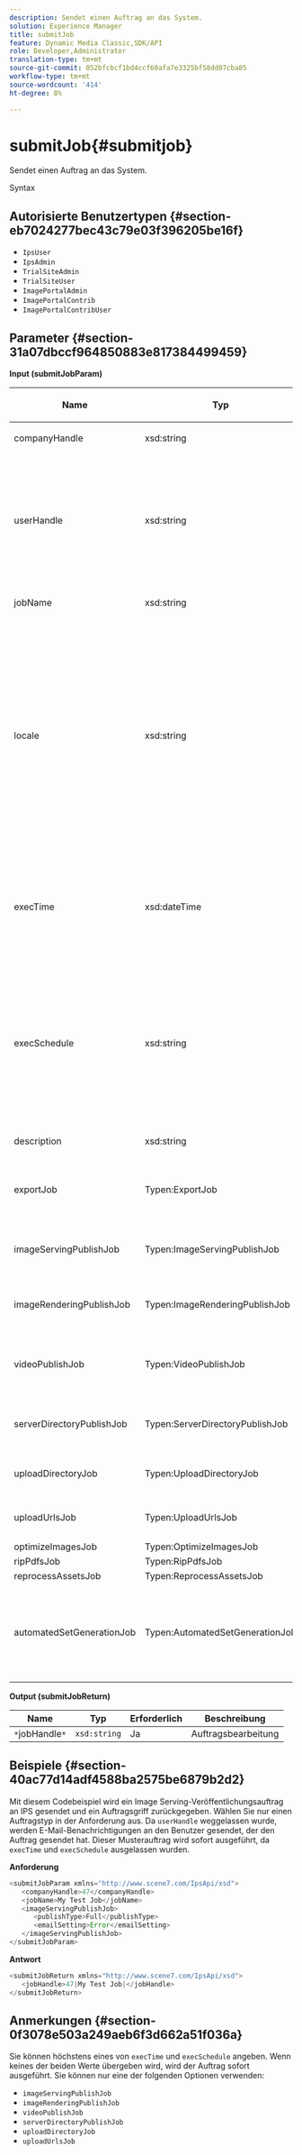 ```yaml
---
description: Sendet einen Auftrag an das System.
solution: Experience Manager
title: submitJob
feature: Dynamic Media Classic,SDK/API
role: Developer,Administrator
translation-type: tm+mt
source-git-commit: 052bfcbcf1bd4ccf60afa7e3325bf58dd07cba85
workflow-type: tm+mt
source-wordcount: '414'
ht-degree: 8%

---
```



# submitJob{#submitjob}

Sendet einen Auftrag an das System.

Syntax

## Autorisierte Benutzertypen {#section-eb7024277bec43c79e03f396205be16f}

* `IpsUser`
* `IpsAdmin`
* `TrialSiteAdmin`
* `TrialSiteUser`
* `ImagePortalAdmin`
* `ImagePortalContrib`
* `ImagePortalContribUser`

## Parameter {#section-31a07dbccf964850883e817384499459}

**Input (submitJobParam)**

<table id="table_9CB1F668E036422E8CE4E0BBA42EC44C"> 
 <thead> 
  <tr> 
   <th colname="col1" class="entry"> <p>Name </p> </th> 
   <th colname="col2" class="entry"> <p>Typ </p> </th> 
   <th colname="col3" class="entry"> <p>Erforderlich </p> </th> 
   <th colname="col4" class="entry"> <p>Beschreibung </p> </th> 
  </tr> 
 </thead>
 <tbody> 
  <tr> 
   <td colname="col1"> <span class="codeph"> <span class="varname"> companyHandle</span> </span> </td> 
   <td colname="col2"> <span class="codeph"> xsd:string</span> </td> 
   <td colname="col3"> Ja </td> 
   <td colname="col4"> <p>Firma Handle. </p> </td> 
  </tr> 
  <tr> 
   <td colname="col1"> <span class="codeph"> <span class="varname"> userHandle</span> </span> </td> 
   <td colname="col2"> <span class="codeph"> xsd:string</span> </td> 
   <td colname="col3"> Nein </td> 
   <td colname="col4"> <p>Behandeln Sie den Benutzer, der den Auftrag gesendet hat. </p> <p> <p>Hinweis: Das System sendet E-Mails an den von <span class="codeph"> userHandle</span> angegebenen Benutzer. Wenn <span class="codeph"> userHandle</span> nicht angegeben ist, erhält die Person, die den Auftrag gesendet hat, die E-Mails. </p> </p> </td> 
  </tr> 
  <tr> 
   <td colname="col1"> <span class="codeph"> <span class="varname"> jobName</span> </span> </td> 
   <td colname="col2"> <span class="codeph"> xsd:string</span> </td> 
   <td colname="col3"> Ja </td> 
   <td colname="col4"> <p>Auftragsname. </p> </td> 
  </tr> 
  <tr> 
   <td colname="col1"> <span class="codeph"> <span class="varname"> locale</span> </span> </td> 
   <td colname="col2"> <span class="codeph"> xsd:string</span> </td> 
   <td colname="col3"> Nein </td> 
   <td colname="col4"> <p>Das Gebietsschema, das für Auftragsprotokolldetails und E-Mail-lokale Anpassung verwendet wird. </p> <p>Gebietsschemata werden als <span class="codeph">&lt;language_code&gt;</span> und <span class="codeph"> [&lt;country_code&gt;]</span> angegeben, wobei der Sprachencode ein aus zwei Buchstaben bestehender Code gemäß ISO-639 ist und der optionale Ländercode ein aus zwei Buchstaben bestehender Code aus Großbuchstaben ist, wie in ISO-3166 angegeben. Die Zeichenfolge für Englisch (USA) lautet beispielsweise: en-US. </p> </td> 
  </tr> 
  <tr> 
   <td colname="col1"> <span class="codeph"> <span class="varname"> execTime</span> </span> </td> 
   <td colname="col2"> <span class="codeph"> xsd:dateTime</span> </td> 
   <td colname="col3"> Nein </td> 
   <td colname="col4"> <p>Datum und Uhrzeit der Ausführung des Auftrags. </p> <p>Hinweis:  Geben Sie die Zeitzone mit der Anforderung an. Zeitzonen werden an die Zeitzone des Zielgruppe IPS-Servers angepasst. </p> </td> 
  </tr> 
  <tr> 
   <td colname="col1"> <span class="codeph"> <span class="varname"> execSchedule</span> </span> </td> 
   <td colname="col2"> <span class="codeph"> xsd:string</span> </td> 
   <td colname="col3"> Nein </td> 
   <td colname="col4"> <p>Legt fest, wann der Auftrag ausgeführt werden soll. </p> <p> Kann eine <span class="codeph"> cron</span>-Zeichenfolge sein, die den Auftrag wiederholt ausführt. </p> <p>Der Zeitplan ist immer relativ zur lokalen Zeitzone des Servers. Informationen zum benutzerdefinierten Zeitplanformat finden Sie in der IPS-Dokumentation. </p> </td> 
  </tr> 
  <tr> 
   <td colname="col1"> <span class="codeph"> <span class="varname"> description</span> </span> </td> 
   <td colname="col2"> <span class="codeph"> xsd:string</span> </td> 
   <td colname="col3"> Nein </td> 
   <td colname="col4"> <p>Auftragsbeschreibung </p> </td> 
  </tr> 
  <tr> 
   <td colname="col1"> <span class="codeph"> <span class="varname"> exportJob</span> </span> </td> 
   <td colname="col2"> <span class="codeph"> Typen:ExportJob</span> </td> 
   <td colname="col3"> Nein </td> 
   <td colname="col4"> <p>Exportieren Sie zuvor hochgeladene Dateien. </p> <p>Siehe <a href="../../../types/c-data-types/r-exportjob.md#reference-1ce423f7b2d54507b90b67233c588665" format="dita" scope="local"> ExportJob</a>. </p> </td> 
  </tr> 
  <tr> 
   <td colname="col1"> <span class="codeph"> <span class="varname"> imageServingPublishJob</span> </span> </td> 
   <td colname="col2"> <span class="codeph"> Typen:ImageServingPublishJob</span> </td> 
   <td colname="col3"> Nein </td> 
   <td colname="col4"> <p>Details zu einem Image Serving-Veröffentlichungsauftrag. </p> </td> 
  </tr> 
  <tr> 
   <td colname="col1"> <span class="codeph"> <span class="varname"> imageRenderingPublishJob</span> </span> </td> 
   <td colname="col2"> <span class="codeph"> Typen:ImageRenderingPublishJob</span> </td> 
   <td colname="col3"> Nein </td> 
   <td colname="col4"> <p>Details für einen Image Rendering-Veröffentlichungsauftrag. </p> </td> 
  </tr> 
  <tr> 
   <td colname="col1"> <span class="codeph"> <span class="varname"> videoPublishJob</span> </span> </td> 
   <td colname="col2"> <span class="codeph"> Typen:VideoPublishJob</span> </td> 
   <td colname="col3"> Nein </td> 
   <td colname="col4"> <p>Details für einen Videoveröffentlichungsauftrag. </p> <p>Siehe <a href="../../../types/c-data-types/r-video-publish-job.md#reference-e99e60d38fe94a07914eefcd7beef2e0" format="dita" scope="local"> VideoPublishJob</a>. </p> </td> 
  </tr> 
  <tr> 
   <td colname="col1"> <span class="codeph"> <span class="varname"> serverDirectoryPublishJob</span> </span> </td> 
   <td colname="col2"> <span class="codeph"> Typen:ServerDirectoryPublishJob</span> </td> 
   <td colname="col3"> Nein </td> 
   <td colname="col4"> <p>Details für einen Veröffentlichungsauftrag im Serververzeichnis. </p> </td> 
  </tr> 
  <tr> 
   <td colname="col1"> <span class="codeph"> <span class="varname"> uploadDirectoryJob</span> </span> </td> 
   <td colname="col2"> <span class="codeph"> Typen:UploadDirectoryJob</span> </td> 
   <td colname="col3"> Nein </td> 
   <td colname="col4"> <p>Details für einen Upload-Ordnerauftrag. </p> </td> 
  </tr> 
  <tr> 
   <td colname="col1"> <span class="codeph"> <span class="varname"> uploadUrlsJob</span> </span> </td> 
   <td colname="col2"> <span class="codeph"> Typen:UploadUrlsJob</span> </td> 
   <td colname="col3"> Nein </td> 
   <td colname="col4"> <p>Details für einen Upload-URL-Auftrag. </p> </td> 
  </tr> 
  <tr> 
   <td colname="col1"> <span class="codeph"> <span class="varname"> optimizeImagesJob</span> </span> </td> 
   <td colname="col2"> <span class="codeph"> Typen:OptimizeImagesJob</span> </td> 
   <td colname="col3"> Nein </td> 
   <td colname="col4"> <p> </p> </td> 
  </tr> 
  <tr> 
   <td colname="col1"> <span class="codeph"> <span class="varname"> ripPdfsJob</span> </span> </td> 
   <td colname="col2"> <span class="codeph"> Typen:RipPdfsJob</span> </td> 
   <td colname="col3"> Nein </td> 
   <td colname="col4"> <p> </p> </td> 
  </tr> 
  <tr> 
   <td colname="col1"> <span class="codeph"> <span class="varname"> reprocessAssetsJob</span> </span> </td> 
   <td colname="col2"> <span class="codeph"> Typen:ReprocessAssetsJob</span> </td> 
   <td colname="col3"> Nein </td> 
   <td colname="col4"> <p> </p> </td> 
  </tr> 
  <tr> 
   <td colname="col1"> <span class="codeph"> <span class="varname"> automatedSetGenerationJob</span> </span> </td> 
   <td colname="col2"> <span class="codeph"> Typen:AutomatedSetGenerationJob</span> </td> 
   <td colname="col3"> Nein </td> 
   <td colname="col4"> <p>Verarbeiten Sie eine Asset-Liste mithilfe von automatisierten Set-Skripten in Sets. </p> <p>Siehe <a href="../../../types/c-data-types/r-automated-set-generation-job.md#reference-ab0b3c5408eb41b98c49898b2197cf5a" format="dita" scope="local"> AutomatedSetGenerationJob</a>. </p> </td> 
  </tr> 
 </tbody> 
</table>

**Output (submitJobReturn)**

| Name | Typ | Erforderlich | Beschreibung |
|---|---|---|---|
| `*`jobHandle`*` | `xsd:string` | Ja | Auftragsbearbeitung |

## Beispiele {#section-40ac77d14adf4588ba2575be6879b2d2}

Mit diesem Codebeispiel wird ein Image Serving-Veröffentlichungsauftrag an IPS gesendet und ein Auftragsgriff zurückgegeben. Wählen Sie nur einen Auftragstyp in der Anforderung aus. Da `userHandle` weggelassen wurde, werden E-Mail-Benachrichtigungen an den Benutzer gesendet, der den Auftrag gesendet hat. Dieser Musterauftrag wird sofort ausgeführt, da `execTime` und `execSchedule` ausgelassen wurden.

**Anforderung**

```java
<submitJobParam xmlns="http://www.scene7.com/IpsApi/xsd">
   <companyHandle>47</companyHandle>
   <jobName>My Test Job</jobName>
   <imageServingPublishJob>
      <publishType>Full</publishType>
      <emailSetting>Error</emailSetting>
   </imageServingPublishJob>
</submitJobParam>
```

**Antwort**

```java
<submitJobReturn xmlns="http://www.scene7.com/IpsApi/xsd">
   <jobHandle>47|My Test Job|</jobHandle>
</submitJobReturn>
```

## Anmerkungen {#section-0f3078e503a249aeb6f3d662a51f036a}

Sie können höchstens eines von `execTime` und `execSchedule` angeben. Wenn keines der beiden Werte übergeben wird, wird der Auftrag sofort ausgeführt. Sie können nur eine der folgenden Optionen verwenden:

* `imageServingPublishJob`
* `imageRenderingPublishJob`
* `videoPublishJob`
* `serverDirectoryPublishJob`
* `uploadDirectoryJob`
* `uploadUrlsJob`

